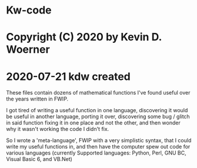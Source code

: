 # Kw-code
#    Copyright (C) 2020 by Kevin D. Woerner
# 2020-07-21 kdw  created

These files contain dozens of mathematical functions I've
   found useful over the years written in FWIP.

I got tired of writing a useful function in one language,
   discovering it would be useful in another language,
   porting it over,
   discovering some bug / glitch in said function
   fixing it in one place and not the other,
   and then wonder why it wasn't working the code I didn't fix.

So I wrote a 'meta-language', FWIP with a very simplistic syntax,
   that I could write my useful functions in,
   and then have the computer spew out code for various languages
   (currently Supported languages: Python, Perl, GNU BC,
      Visual Basic 6, and VB.Net)
